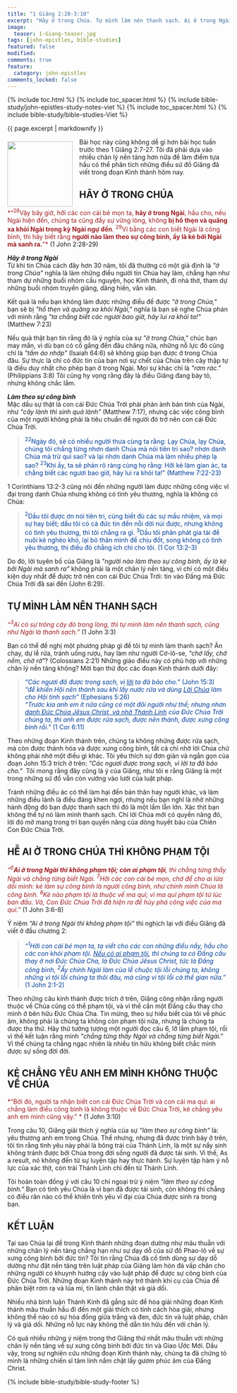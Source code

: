 ```yaml
---
title: "1 Giăng 2:28-3:10"
excerpt: "Hãy ở trong Chúa. Tự mình làm nên thanh sạch. Ai ở trong Ngài thì không phạm tội. Ai không yêu anh em mình thì không phải là con cái Chúa."
image:
  teaser: 1-Giang-teaser.jpg
tags: [john-epistles, bible-studies]
featured: false
modified:
comments: true
feature:
  category: john-epistles
comments_locked: false
---
```


{% include toc.html %}
{% include toc_spacer.html %}
{% include bible-study/john-epistles-study-notes-viet %}
{% include toc_spacer.html %}
{% include bible-study/bible-studies-Viet %}

{{ page.excerpt | markdownify }}

<div>
<p>
<img alt src="{{ site.url }}/assets/images/1-Giang-teaser.jpg" style="border: 0px none; margin: 7px 15px 0px 0px; max-width: 100%; height: 148px; padding: 0px; float: left;">
Bài học này cũng không dễ gì hơn bài học tuần trước theo 1 Giăng 2:7-27. Tôi đã phải dựa vào nhiều chân lý nền tảng hơn nữa đề làm điểm tựa hầu có thể phân tích những điều sứ đồ Giăng đã viết trong đoạn Kinh thánh hôm nay.
</p>
</div>

## HÃY Ở TRONG CHÚA

<span style="color: rgb(159, 29, 33);">
*“<sup>28</sup>Vậy bây giờ, hỡi các con cái bé mọn ta, <strong>hãy ở trong Ngài</strong>, hầu cho, nếu Ngài hiện đến, chúng ta cũng đầy sự vững lòng, không <strong>bị hổ thẹn và quăng xa khỏi Ngài trong kỳ Ngài ngự đến</strong>. <sup>29</sup>Ví bằng các con biết Ngài là công bình, thì hãy biết rằng <strong>người nào làm theo sự công bình, ấy là kẻ bởi Ngài mà sanh ra.</strong>”*
</span>
(1 John 2:28-29) 

***Hãy ở trong Ngài***<br />
Từ khi tin Chúa cách đây hơn 30 năm, tôi đã thường có một giả định là *"ở trong Chúa"* nghĩa là làm những điều người tin Chúa hay làm, chẳng hạn như tham dự những buổi nhóm cầu nguyện, học Kinh thánh, đi nhà thờ, tham dự những buổi nhóm truyền giảng, dâng hiến, vân vân.

Kết quả là nếu bạn không làm được những điều để được *"ở trong Chúa,"* bạn sẽ bị *"hổ thẹn và quăng xa khỏi Ngài,"* nghĩa là bạn sẽ nghe Chúa phán với mình rằng *"ta chẳng biết các ngươi bao giờ, hãy lui ra khỏi ta!"*  (Matthew 7:23) 

Nếu quả thật bạn tin rằng đó là ý nghĩa của sự *"ở trong Chúa,"* chúc bạn may mắn, vì dù bạn có cố gắng đến đâu chăng nữa, những nỗ lực đó cũng chỉ là *"tấm áo nhớp"* (Isaiah 64:6) sẽ không giúp bạn được ở trong Chúa đâu. Sự thực là chỉ có đức tin của bạn nơi sự chết của Chúa trên cây thập tự là điều duy nhất cho phép bạn ở trong Ngài. Mọi sự khác chỉ là *"rơm rác."* (Philippians 3:8) Tôi cũng hy vọng rằng đây là điều Giăng đang bày tỏ, nhưng không chắc lắm.

***Làm theo sự công bình***<br />
Mặc dầu sự thật là con cái Đức Chúa Trời phải phản ảnh bản tính của Ngài, như *"cây lành thì sinh quả lành"* (Matthew 7:17), nhưng các việc công bình của một người không phải là tiêu chuẩn để người đó trở nên con cái Đức Chúa Trời.

> <span style="color: rgb(0, 61, 152);"><sup>22</sup>Ngày đó, sẽ có nhiều người thưa cùng ta rằng: Lạy Chúa, lạy Chúa, chúng tôi chẳng từng nhơn danh Chúa mà nói tiên tri sao? nhơn danh Chúa mà trừ quỉ sao? và lại nhơn danh Chúa mà làm nhiều phép lạ sao? <sup>23</sup>Khi ấy, ta sẽ phán rõ ràng cùng họ rằng: Hỡi kẻ làm gian ác, ta chẳng biết các ngươi bao giờ, hãy lui ra khỏi ta!" (Matthew 7:22-23)</span>

1 Corinthians 13:2-3 cũng nói đến những người làm được những công việc vĩ đại trong danh Chúa nhưng không có tình yêu thương, nghĩa là không có Chúa:

> <span style="color: rgb(0, 61, 152);"><sup>2</sup>Dầu tôi được ơn nói tiên tri, cùng biết đủ các sự mầu nhiệm, và mọi sự hay biết; dầu tôi có cả đức tin đến nỗi dời núi được, nhưng không có tình yêu thương, thì tôi chẳng ra gì. <sup>3</sup>Dầu tôi phân phát gia tài để nuôi kẻ nghèo khó, lại bỏ thân mình để chịu đốt, song không có tình yêu thương, thì điều đó chẳng ích chi cho tôi. (1 Cor 13:2-3)</span>

Do đó, lời tuyên bố của Giăng là *"người nào làm theo sự công bình, ấy là kẻ bởi Ngài mà sanh ra"* không phải là một chân lý nền tảng, vì chỉ có một điều kiện duy nhất để được trở nên con cái Đức Chúa Trời: tin vào Đấng mà Đức Chúa Trời đã sai đến (John 6:29).

## TỰ MÌNH LÀM NÊN THANH SẠCH

<span style="color: rgb(159, 29, 33);"> *“<sup>3</sup>Ai có sự trông cậy đó trong lòng, thì tự mình làm nên thanh sạch, cũng như Ngài là thanh sạch.”* </span> (1 John 3:3) 

Bạn có thể đề nghị một phương pháp gì để tôi tự mình làm thanh sạch? Ăn chay, dự lễ rửa, tránh uống rượu, hay làm như người Cơ-lô-se, *"chớ lấy, chớ nếm, chớ rờ"*? (Colossians 2:21) Những giáo điều này có phù hợp với những chân lý nền tảng không? Mời bạn thử đọc các đoạn Kinh thánh dưới đây:

> <span style="color: rgb(0, 61, 152);">*“Các ngươi đã được trong sạch, vì <u>lời</u> ta đã bảo cho.”* (John 15:3)<br />    *“để khiến Hội nên thánh sau khi lấy nước rửa và dùng <u>Lời Chúa</u> làm cho Hội tinh sạch”* (Ephesians 5:26)<br />    *“Trước kia anh em ít nữa cũng có một đôi người như thế; nhưng nhơn <u>danh Ðức Chúa Jêsus Christ, và nhờ Thánh Linh</u> của Ðức Chúa Trời chúng ta, thì anh em được rửa sạch, được nên thánh, được xưng công bình rồi.”* (1 Cor 6:11)</span>

Theo những đoạn Kinh thánh trên, chúng ta không những được rửa sạch, mà còn được thánh hóa và được xưng công bình, tất cả chỉ nhờ lời Chúa chứ không phải nhờ một điều gì khác. Tôi yêu thích sự đơn giản và ngắn gọn của đoạn John 15:3 trích ở trên: *"Các ngươi được trong sạch, vì lời ta đã bảo cho."*  Tôi mong rằng đây cũng là ý của Giăng, như tôi e rằng Giăng là một trong những sứ đồ vẫn còn vướng vào lưới của luật pháp.

Tránh những điều ác có thể làm hại đến bản thân hay người khác, và làm những điều lành là điều đáng khen ngợi, nhưng nếu bạn nghĩ là nhờ những hành động đó bạn được thanh sạch thì đó là một lầm lẫn lớn. Xác thịt bạn không thể tự nó làm mình thanh sạch. Chỉ lời Chúa mới có quyền năng đó, lời đó mở mang trong trí bạn quyền năng của dòng huyết báu của Chiên Con Đức Chúa Trời.

## HỄ AI Ở TRONG CHÚA THÌ KHÔNG PHẠM TỘI

<span style="color: rgb(159, 29, 33);"> *“<sup>6</sup><strong>Ai ở trong Ngài thì không phạm tội; còn ai phạm tội</strong>, thì chẳng từng thấy Ngài và chẳng từng biết Ngài. <sup>7</sup>Hỡi các con cái bé mọn, chớ để cho ai lừa dối mình: kẻ làm sự công bình là người công bình, như chính mình Chúa là công bình. <sup>8</sup>Kẻ nào phạm tội là thuộc về ma quỉ; vì ma quỉ phạm tội từ lúc ban đầu. Vả, Con Ðức Chúa Trời đã hiện ra để hủy phá công việc của ma quỉ.”* </span> (1 John 3:6-8)  

Ý niệm *“Ai ở trong Ngài thì không phạm tội”* thì nghịch lại với điều Giăng đã viết ở đầu chương 2:

 >  <span style="color: rgb(0, 61, 152);">*“<sup>1</sup>Hỡi con cái bé mọn ta, ta viết cho các con những điều nầy, hầu cho các con khỏi phạm tội. <u>Nếu có ai phạm tội</u>, thì chúng ta có Ðấng cầu thay ở nơi Ðức Chúa Cha, là Ðức Chúa Jêsus Christ, tức là Ðấng công bình, <sup>2</sup>Ấy chính Ngài làm của lễ chuộc tội lỗi chúng ta, không những vì tội lỗi chúng ta thôi đâu, mà cũng vì tội lỗi cả thế gian nữa.”* (1 John 2:1-2)  </span>
 
Theo những câu kinh thánh được trích ở trên, Giăng công nhận rằng người thuộc về Chúa cũng có thể phạm tội, và vì thế cần một Đấng cầu thay cho mình ở bên hữu Đức Chúa Cha. Tin mừng, theo sự hiểu biết của tôi về phúc âm, không phải là chúng ta không còn phạm tội nữa, nhưng là chúng ta được tha thứ. Hãy thử tưởng tượng một người đọc câu 6, lỡ lầm phạm tội, rổi vì thế kết luận rằng mình *"chẳng từng thấy Ngài và chẳng từng biết Ngài."*  Vì thế chúng ta chẳng ngạc nhiên là nhiều tín hữu không biết chắc mình được sự sống đời đời.

## KẺ CHẲNG YÊU ANH EM MÌNH KHÔNG THUỘC VỀ CHÚA

<span style="color: rgb(159, 29, 33);">
*“Bởi đó, người ta nhận biết con cái Ðức Chúa Trời và con cái ma quỉ: ai chẳng làm điều công bình là không thuộc về Ðức Chúa Trời, kẻ chẳng yêu anh em mình cũng vậy.” * </span> (1 John 3:10)  

Trong câu 10, Giăng giải thích ý nghĩa của sự *"làm theo sự công bình"* là: yêu thương anh em trong Chúa. Thế nhưng, nhưng đã được trình bày ở trên, tôi tin rằng tình yêu này phải là bông trái của Thánh Linh, là một sự nẩy sinh không tránh được bởi Chúa trong đời sống người đã được tái sinh. Vì thế, As a result, nó không đến từ sự luyện tập hay thực hành. Sự luyện tập hàm ý nỗ lực của xác thịt, còn trái Thánh Linh chỉ đến từ Thánh Linh.

Tôi hoàn toàn đồng ý với câu 10 chỉ ngoại trừ ý niệm *"làm theo sự công bình."* Bạn có tình yêu Chúa là vì bạn đã được tái sinh, còn không thì chẳng có điều răn nào có thể khiến tình yêu vĩ đại của Chúa được sinh ra trong bạn.

## KẾT LUẬN

Tại sao Chúa lại để trong Kinh thánh những đoạn dường như mâu thuẫn với những chân lý nền tảng chẳng hạn như sự dạy dỗ của sứ đồ Phao-lô về sự xưng công bình bởi đức tin? Tôi tin rằng Chúa đã cố tình dùng sự dạy dỗ dường như đặt nền tảng trên luật pháp của Giăng làm hòn đá vấp chân cho những người có khuynh hướng cậy vào luật pháp để được sự công bình của Đức Chúa Trời. Những đoạn Kinh thánh này trở thành khí cụ của Chúa để phân biệt rơm rạ và lúa mì, tin lành chân thật và giả dối.

Nhiều nhà bình luận Thánh Kinh đã gắng sức để hòa giải những đoạn Kinh thánh mâu thuẫn hầu đi đến một giải thích có tính cách hòa giải, nhưng không thể nào có sự hòa đồng giữa trắng và đen, đức tin và luật pháp, chân lý và giả dối. Những nỗ lực này không thể dẫn tín hữu đến với chân lý.

Có quá nhiều những ý niệm trong thơ Giăng thứ nhất mâu thuẫn với những chân lý nền tảng về sự xưng công bình bởi đức tin và Giao Ước Mới. Dầu vậy, trong sự nghiên cứu những đoạn Kinh thánh này, chúng ta đã chứng tỏ mình là những chiến sĩ tâm linh nắm chặt lấy gươm phúc âm của Đấng Christ.

{% include bible-study/bible-study-footer %}

